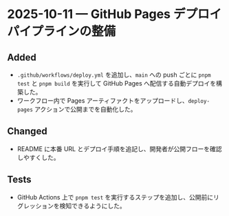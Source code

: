 # 2025-10-11 — GitHub Pages デプロイパイプラインの整備

## Added
- `.github/workflows/deploy.yml` を追加し、`main` への push ごとに `pnpm test` と `pnpm build` を実行して GitHub Pages へ配信する自動デプロイを構築した。
- ワークフロー内で Pages アーティファクトをアップロードし、`deploy-pages` アクションで公開までを自動化した。

## Changed
- README に本番 URL とデプロイ手順を追記し、開発者が公開フローを確認しやすくした。

## Tests
- GitHub Actions 上で `pnpm test` を実行するステップを追加し、公開前にリグレッションを検知できるようにした。

